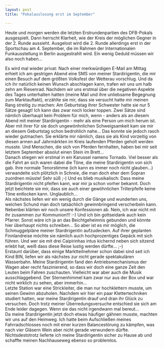 ```yaml
---
layout: post
title: "Pokalauslosung erst im September"

---
```


Heute und morgen werden die letzten Erstrundenpartien des DFB-Pokals ausgespielt. Dann herrscht Klarheit, wie der Kreis der möglichen Gegner in der 2. Runde aussieht. Ausgelost wird die 2. Runde allerdings erst in der Sportschau am 4. September, die im Rahmen der Internationalen Funkausstellung in Berlin ausgestrahlt wird. Ein wenig Geduld müssen wir also noch haben...

Es wird mal wieder privat: Nach einer merkwürdigen E-Mail am Mittag erhielt ich am gestrigen Abend eine SMS von meiner Stardirigentin, die mir einen Besuch auf dem größten Volksfest der Wetterau vorschlug. Und da ich ihr natürlich keinen Wunsch abschlagen kann, trafen wir uns um halb zehn am Riesenrad. Nachdem wir uns erstmal über die negativen Aspekte des Tages unterhalten hatten (meine Mail und ihre unliebsame Begegnung zum Marktauftakt), erzählte sie mir, dass sie versucht hatte mir meinen Rang streitig zu machen: Am Geburtstag ihrer Schwester hatte sie nur 5 Sätze gesagt! Ich kann das zwar noch locker toppen. Zwei Sätze sind nämlich überhaupt kein Problem für mich, wenn - anders als an diesem Abend mit meiner Stardirigentin - mehr als eine Person um mich herum ist. Aber mit ihrer für sie doch ungewönhnlichen Schweigsamkeit kam sie mir an diesem Geburtstag schon bedrohlich nahe... Das konnte sie jedoch rasch wieder gutmachen. Sie erklärte mir nämlich, dass sie als Kind vorzeitig von diesen armen auf Jahrmärkten im Kreis laufenden Pferden geholt werden musste. Und Menschen, die sich von Pferden fernhalten, haben bei mir seit letztem September absolut einen Stein im Brett...  
Danach stiegen wir erstmal in ein Karussel namens Tornado. Viel besser als die Fahrt an sich waren dabei die Töne, die meine Stardirigentin von sich gab. Ihre normale Tenorstimme (ich kann es immer noch nicht glauben...) verwandelte sich plötzlich in Schreie, die man doch eher dem Sopran zuordnen müsste! Sehr süß ;-) Und es blieb musikalisch: Dass meine Stardirigentin nicht pfeifen kann, war mir ja schon vorher bekannt. Doch jetzt beichtete sie mir, dass sie auch einer gewöhnlichen Trillerpfeife keine Töne entlocken kann. Unglaublich...  
Als nächstes liefen wir ein wenig durch die Gänge und wunderten uns, welchen Schund man doch tatsächlich gewinnbringend verscherbeln kann. Nebenbei klärten wir noch unsere Konfessionen ab. Nein, ich war nicht mit ihr zusammen zur Kommunion!!! :-) Und ich bin gottseidank auch kein Pfarrer. Sonst wäre ich ja an das Beichtgeheimnis gebunden und könnte hier überhaupt nichts schreiben... So aber ist es mir möglich, die Schmuggelpläne meiner Stardirigentin aufzudecken. Auf ihrer geplanten Finnlandreise möchte sie nämlich auch hochprozentiges Gepäck mit sich führen. Und wer sie mit drei Caipirinhas intus kichernd neben sich sitzend erlebt hat, weiß dass diese Reise lustig werden dürfte... ;-)  
Erstaunt darüber, dass einige Marktteilnehmer schon dabei sind seit ich Kind BIN, liefen wir als nächstes zur nicht gerade spektakulären Wasserbahn. Meine Stardirigentin fand den Antriebsmechanismus der Wagen aber recht faszinierend, so dass wir doch eine ganze Zeit den Leuten beim Fahren zuschauten. Vielleicht war aber auch die Musik ausschlaggebend. Der Sternenhimmel kam zwar nur aus der Box und war nicht wirklich zu sehen, aber immerhin...  
Letzte Station war eine Strickleiter, die man nur hochklettern musste, um seinen Gewinn abzuholen. Nachdem wir hier ein paar Klettertechniken studiert hatten, war meine Stardirigentin drauf und dran ihr Glück zu versuchen. Doch trotz meiner Überredungsversuche entschied sie sich am Ende leider dagegen. Wenn sie das nicht irgendwann mal bereut...  
Da meine Stardirigentin jetzt doch etwas häufiger gähnen musste, machten wir uns auf den Heimweg. Ich hatte beim Aufschließen meines Fahrradschlosses noch mit einer kurzen Balancestörung zu kämpfen, was nach vier Gläsern Wein aber nicht gerade verwundern dürfte. Nichtsdestotrotz lieferte ich meine Stardirigentin sicher zu Hause ab und schaffte meinen Nachhauseweg ebenso so problemlos.

